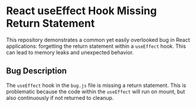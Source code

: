 # React useEffect Hook Missing Return Statement

This repository demonstrates a common yet easily overlooked bug in React applications: forgetting the return statement within a `useEffect` hook.  This can lead to memory leaks and unexpected behavior.

## Bug Description

The `useEffect` hook in the `bug.js` file is missing a return statement.  This is problematic because the code within the `useEffect` will run on mount, but also continuously if not returned to cleanup.